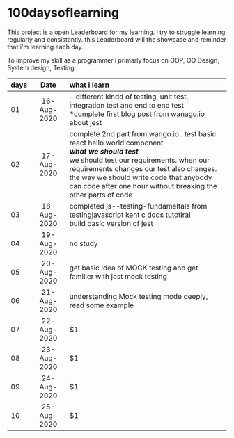 # 100daysoflearning
This project is a open Leaderboard for my learning. i try to struggle learning regularly and consistantly. this Leaderboard will the showcase and reminder that i'm learning each day. 

To improve my skill as a programmer i primarly focus on OOP, OO Design, System design, Testing 



| days          | Date          | what i learn  |
| ------------- |:----------------:| :-----------|
| 01      | 16-Aug-2020   |  - different kindd of testing, unit test, integration test and end to end test <br> *complete first blog post from [wanago.io](http://wanago.io) about jest |
| 02      | 17-Aug-2020   | complete 2nd part from wango.io .  test basic react hello world component <br> ***what we should test*** <br>we should test our requirements. when our requirements changes our test also changes. <br>the way we should write code that anybody can code after one hour without breaking the other parts of code  |
| 03      | 18-Aug-2020   | completed js--testing-fundameltals from testingjavascript kent c dods tutotiral <br> build basic version of jest  |
| 04      | 19-Aug-2020   | no study|
| 05      | 20-Aug-2020   | get basic idea of MOCK testing and get familier with jest mock testing  |
| 06      | 21-Aug-2020   | understanding Mock testing mode deeply, read some example  |
| 07      | 22-Aug-2020   |    $1 |
| 08      | 23-Aug-2020   |    $1 |
| 09      | 24-Aug-2020   |    $1 |
| 10      | 25-Aug-2020   |    $1 |
